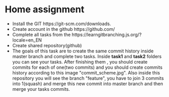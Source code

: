 <h1>Home assignment</h1>
<ul>
 <li>Install the GIT https://git-scm.com/downloads.</li>
 <li>Create account in the github https://github.com/</li>
 <li>Complete all tasks from the https://learngitbranching.js.org/?locale=en_EN</li>
 <li>Create shared repository(github)</li>
 <li>
   The goals of this task are to create the same commit history inside master branch and complete two tasks.
   Inside <b>task1</b> and <b>task2</b> folders you can see your tasks. After finishing them , 
   you should create commits for each of one(two commits)
   and you should create commits history according to this image "commit_scheme.jpg".
   Also inside this repository you will see the branch "feature", 
   you have to join 3 commits into 1(squash) and merge this new commit into master branch 
   and then merge your tasks commits.
</li>
</ul>